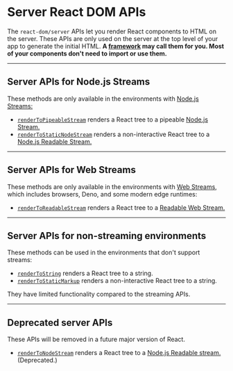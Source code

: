 # Server React DOM APIs

The `react-dom/server` APIs let you render React components to HTML on the server. These APIs are only used on the server at the top level of your app to generate the initial HTML. **A [framework](/learn/start-a-new-react-project#production-grade-react-frameworks) may call them for you. Most of your components don't need to import or use them.**

---

## Server APIs for Node.js Streams

These methods are only available in the environments with [Node.js Streams:](https://nodejs.org/api/stream.html)

- [`renderToPipeableStream`](/reference/react-dom/server/renderToPipeableStream) renders a React tree to a pipeable [Node.js Stream.](https://nodejs.org/api/stream.html)
- [`renderToStaticNodeStream`](/reference/react-dom/server/renderToStaticNodeStream) renders a non-interactive React tree to a [Node.js Readable Stream.](https://nodejs.org/api/stream.html#readable-streams)

---

## Server APIs for Web Streams

These methods are only available in the environments with [Web Streams](https://developer.mozilla.org/en-US/docs/Web/API/Streams_API), which includes browsers, Deno, and some modern edge runtimes:

- [`renderToReadableStream`](/reference/react-dom/server/renderToReadableStream) renders a React tree to a [Readable Web Stream.](https://developer.mozilla.org/en-US/docs/Web/API/ReadableStream)

---

## Server APIs for non-streaming environments

These methods can be used in the environments that don't support streams:

- [`renderToString`](/reference/react-dom/server/renderToString) renders a React tree to a string.
- [`renderToStaticMarkup`](/reference/react-dom/server/renderToStaticMarkup) renders a non-interactive React tree to a string.

They have limited functionality compared to the streaming APIs.

---

## Deprecated server APIs

<Deprecated>

These APIs will be removed in a future major version of React.

</Deprecated>

- [`renderToNodeStream`](/reference/react-dom/server/renderToNodeStream) renders a React tree to a [Node.js Readable stream.](https://nodejs.org/api/stream.html#readable-streams) (Deprecated.)
